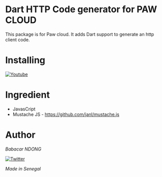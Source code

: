 # Dart HTTP Code generator for PAW CLOUD
This package is for Paw cloud.
It adds Dart support to generate an http client code.

# Installing
[![Youtube](https://img.shields.io/badge/Youtube-how%20to%20install%20it%20%3F-red)](https://twitter.com/babstrap)

# Ingredient
- JavasCript
- Mustache JS - https://github.com/janl/mustache.js

# Author
_Babacar NDONG_

[![Twitter](https://img.shields.io/twitter/url?style=social&url=https%3A%2F%2Ftwitter.com%2FBabacar51193320)](https://twitter.com/babstrap)

*Made in Senegal*